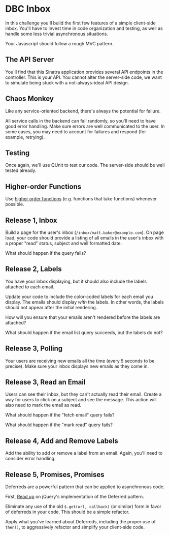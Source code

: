 # DBC Inbox

In this challenge you'll build the first few features of a simple client-side inbox. You'll have to invest time in code organization and testing, as well as handle some less trivial asynchronous situations.

Your Javascript should follow a rough MVC pattern.

## The API Server

You'll find that this Sinatra application provides several API endpoints in the controller. This is your API. You cannot alter the server-side code, we want to simulate being stuck with a not-always-ideal API design.

## Chaos Monkey

Like any service-oriented backend, there's always the potential for failure.

All service calls in the backend can fail randomly, so you'll need to have good error handling. Make sure errors are well communicated to the user. In some cases, you may need to account for failures and respond (for example, retrying).

## Testing

Once again, we'll use QUnit to test our code. The server-side should be well tested already.

## Higher-order Functions

Use [higher order functions](https://developer.mozilla.org/en-US/docs/Web/JavaScript/Reference/Global_Objects/Array) (e.g. functions that take functions) whenever possible.

## Release 1, Inbox

Build a page for the user's inbox (`/inbox/matt.baker@example.com`). On page load, your code should provide a listing of all emails in the user's inbox with a proper "read" status, subject and well formatted date.

What should happen if the query fails?

## Release 2, Labels

You have your inbox displaying, but it should also include the labels attached to each email.

Update your code to include the color-coded labels for each email you display. The emails should display _with_ the labels. In other words, the labels should not appear after the initial rendering.

How will you ensure that your emails aren't rendered before the labels are attached?

What should happen if the email list query succeeds, but the labels do not?

## Release 3, Polling

Your users are receiving new emails all the time (every 5 seconds to be precise). Make sure your inbox displays new emails as they come in.

## Release 3, Read an Email

Users can see their inbox, but they can't actually read their email. Create a way for users to click on a subject and see the message. This action will also need to mark the email as read.

What should happen if the "fetch email" query fails?

What should happen if the "mark read" query fails?

## Release 4, Add and Remove Labels

Add the ability to add or remove a label from an email. Again, you'll need to consider error handling.

## Release 5, Promises, Promises

Deferreds are a powerful pattern that can be applied to asynchronous code.

First, [Read up](deferreds.md) on jQuery's implementation of the Deferred pattern.

Eliminate any use of the old `$.get(url, callback)` (or similar) form in favor of deferreds in your code. This should be a simple refactor.

Apply what you've learned about Deferreds, including the proper use of `then()`, to aggressively refactor and simplify your client-side code.
